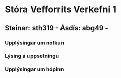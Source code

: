 Stóra Vefforrits Verkefni 1
==

Steinar: sth319 - Ásdís: abg49 - 
--
### Upplýsingar um notkun


### Lýsing á uppsetningu


### Upplýsingar um hópinn

